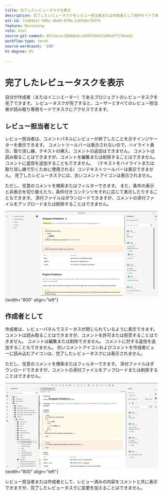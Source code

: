 ```yaml
---
title: 完了したレビュータスクを表示
description: 完了したレビュータスクをレビュー担当者または作成者としてAEMガイドで表示する方法を説明します。
exl-id: 7c468a1c-046c-4b40-9f0b-1a67e6cf65fe
feature: Reviewing
role: User
source-git-commit: 0513ecac38840a4cc649758bd1180edff1f8aed1
workflow-type: tm+mt
source-wordcount: '298'
ht-degree: 0%

---
```


# 完了したレビュータスクを表示

自分が作成者（またはイニシエーター）であるプロジェクトのレビュータスクを完了できます。 レビュータスクが完了すると、ユーザーとすべてのレビュー担当者が読み取り専用モードでタスクにアクセスできます。

## レビュー担当者として

レビュー担当者は、コメントパネルにレビューが終了したことを示すインジケーターを表示できます。 コメントツールバーは表示されないので、ハイライト表示、取り消し線、テキストの挿入、コメントの追加はできません。 コメントは読み取ることはできますが、コメントを編集または削除することはできません。 コメントに返信を追加することもできません。 （テキストをハイライトまたは取り消し線で引くために使用される）コンテキストツールバーは表示できません。 完了したレビュータスクには、古いコメントアイコンは表示されません。

ただし、任意のコメントを検索またはフィルターできます。 また、条件の表示と非表示を切り替えたり、条件付きコンテンツをそれに応じて表示したりすることもできます。 添付ファイルはダウンロードできますが、コメントの添付ファイルをアップロードまたは削除することはできません。

![](images/complete-task-reviewer.png){width="800" align="left"}


## 作成者として

作成者は、レビューパネルでステータスが閉じられているように表示できます。 コメントは読み取ることはできますが、コメントを許可または拒否することはできません。 コメントは編集または削除できません。 コメントに対する返信を追加することもできません。 古いコメントアイコンおよびコメントを作成者ビューに読み込むアイコンは、完了したレビュータスクには表示されません。

ただし、任意のコメントを検索またはフィルターできます。 添付ファイルはダウンロードできますが、コメントの添付ファイルをアップロードまたは削除することはできません。

![](images/completed-task-author.png){width="800" align="left"}

レビュー担当者または作成者として、レビュー済みの内容をコメントと共に表示できますが、完了したレビュータスクに変更を加えることはできません。

